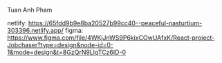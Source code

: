 Tuan Anh Pham 

netlify: https://65fdd9b9e8ba20527b99cc40--peaceful-nasturtium-303396.netlify.app/
figma: https://www.figma.com/file/4WKjJnWS9P6kixCOwUAfxK/React-project-Jobchaser?type=design&node-id=0-1&mode=design&t=8GzQrN9LlqTCz6ID-0
